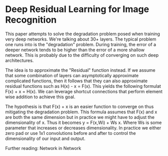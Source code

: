 # Deep Residual Learning for Image Recognition

This paper attempts to solve the degradation problem posed when training very
deep networks. We're talking about 30+ layers. The typical problem one runs
into is the "degradation" problem. During training, the error of a deeper network
tends to be higher than the error of a more shallow network. This is probably
due to the difficulty of converging on such deep architectures.

The idea is to approximate the "Residual" function instead. If we assume that
some combination of layers can asymptotically approximate complicated functions,
then it follows that they can also approximate residual functions such as
H(x) - x = F(x). This yields the following formulat F(x) + x = H(x). We can
leverage shortcut connections that perform element wise addition to achieve this
goal. 

The hypothesis is that F(x) + x is an easier function to converge on thus mitigating
the degradation problem. This formula assumes that F(x) and x are both the same dimension
but in practice we might have to adjust the dimensionality of x. Thus it becomes
y = F(x,Wi) + Ws x. Where Ws is some parameter that increases or decreases dimensionality.
In practice we either zero pad or use 1x1 convolutions before and after to control the
dimensionality of our input and output.

Further reading:
Network in Network
